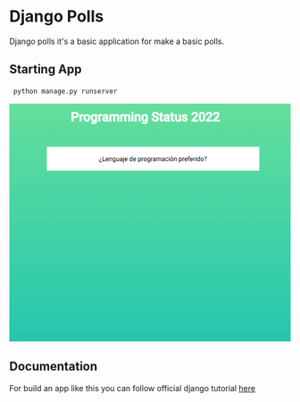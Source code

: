 # Django Polls

Django polls it's a basic application for make a basic polls.

## Starting App

```bash
 python manage.py runserver
```
![To do app](./image.png)

## Documentation
For build an app like this you can follow official django tutorial [here](https://docs.djangoproject.com/en/4.0/intro/tutorial01/)
